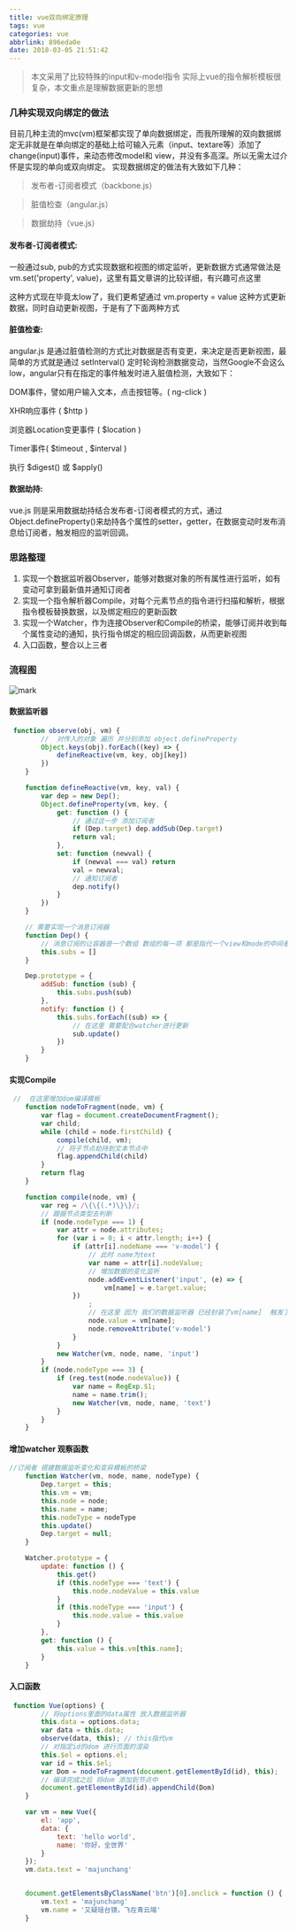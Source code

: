 ```yaml
---
title: vue双向绑定原理
tags: vue
categories: vue
abbrlink: 896eda0e
date: 2018-03-05 21:51:42
---
```

> 本文采用了比较特殊的input和v-model指令 实际上vue的指令解析模板很复杂，本文重点是理解数据更新的思想

### 几种实现双向绑定的做法
目前几种主流的mvc(vm)框架都实现了单向数据绑定，而我所理解的双向数据绑定无非就是在单向绑定的基础上给可输入元素（input、textare等）添加了change(input)事件，来动态修改model和 view，并没有多高深。所以无需太过介怀是实现的单向或双向绑定。
实现数据绑定的做法有大致如下几种：
> 发布者-订阅者模式（backbone.js）

> 脏值检查（angular.js）

> 数据劫持（vue.js）

#### 发布者-订阅者模式:
一般通过sub, pub的方式实现数据和视图的绑定监听，更新数据方式通常做法是 vm.set('property', value)，这里有篇文章讲的比较详细，有兴趣可点这里

这种方式现在毕竟太low了，我们更希望通过 vm.property = value 这种方式更新数据，同时自动更新视图，于是有了下面两种方式

#### 脏值检查:
angular.js 是通过脏值检测的方式比对数据是否有变更，来决定是否更新视图，最简单的方式就是通过 setInterval() 定时轮询检测数据变动，当然Google不会这么low，angular只有在指定的事件触发时进入脏值检测，大致如下：

DOM事件，譬如用户输入文本，点击按钮等。( ng-click )

XHR响应事件 ( $http )

浏览器Location变更事件 ( $location )

Timer事件( $timeout , $interval )

执行 $digest() 或 $apply()

#### 数据劫持:
vue.js 则是采用数据劫持结合发布者-订阅者模式的方式，通过Object.defineProperty()来劫持各个属性的setter，getter，在数据变动时发布消息给订阅者，触发相应的监听回调。

### 思路整理
1. 实现一个数据监听器Observer，能够对数据对象的所有属性进行监听，如有变动可拿到最新值并通知订阅者
2. 实现一个指令解析器Compile，对每个元素节点的指令进行扫描和解析，根据指令模板替换数据，以及绑定相应的更新函数
3. 实现一个Watcher，作为连接Observer和Compile的桥梁，能够订阅并收到每个属性变动的通知，执行指令绑定的相应回调函数，从而更新视图
4. 入口函数，整合以上三者


### 流程图
![mark](http://oneg19f80.bkt.clouddn.com/blog/20171222/164830111.png)


#### 数据监听器

```js
 function observe(obj, vm) {
        //  对传入的对象 遍历 并分别添加 object.defineProperty
        Object.keys(obj).forEach((key) => {
            defineReactive(vm, key, obj[key])
        })
    }

    function defineReactive(vm, key, val) {
        var dep = new Dep();
        Object.defineProperty(vm, key, {
            get: function () {
                // 通过这一步 添加订阅者
                if (Dep.target) dep.addSub(Dep.target)
                return val;
            },
            set: function (newval) {
                if (newval === val) return
                val = newval;
                // 通知订阅者
                dep.notify()
            }
        })
    }

    // 需要实现一个消息订阅器
    function Dep() {
        // 消息订阅的让容器是一个数组 数组的每一项 都是指代一个view和mode的中间者
        this.subs = []
    }

    Dep.prototype = {
        addSub: function (sub) {
            this.subs.push(sub)
        },
        notify: function () {
            this.subs.forEach((sub) => {
                // 在这里 需要配合watcher进行更新
                sub.update()
            })
        }
    }

```

#### 实现Compile


```js
 //  在这里增加dom编译模板
    function nodeToFragment(node, vm) {
        var flag = document.createDocumentFragment();
        var child;
        while (child = node.firstChild) {
            compile(child, vm);
            // 将子节点劫持到文本节点中
            flag.appendChild(child)
        }
        return flag
    }

    function compile(node, vm) {
        var reg = /\{\{(.*)\}\}/;
        // 跟据节点类型去判断
        if (node.nodeType === 1) {
            var attr = node.attributes;
            for (var i = 0; i < attr.length; i++) {
                if (attr[i].nodeName === 'v-model') {
                    // 此时 name为text
                    var name = attr[i].nodeValue;
                    // 增加数据的变化监听
                    node.addEventListener('input', (e) => {
                        vm[name] = e.target.value;
                })
                    ;
                    // 在这里 因为 我们的数据监听器 已经封装了vm[name]  触发了 getter方法 完成了数据的初始化
                    node.value = vm[name];
                    node.removeAttribute('v-model')
                }
            }
            new Watcher(vm, node, name, 'input')
        }
        if (node.nodeType === 3) {
            if (reg.test(node.nodeValue)) {
                var name = RegExp.$1;
                name = name.trim();
                new Watcher(vm, node, name, 'text')
            }
        }
    }

```

#### 增加watcher 观察函数

```js
//订阅者 搭建数据监听变化和变异模板的桥梁
    function Watcher(vm, node, name, nodeType) {
        Dep.target = this;
        this.vm = vm;
        this.node = node;
        this.name = name;
        this.nodeType = nodeType
        this.update()
        Dep.target = null;
    }

    Watcher.prototype = {
        update: function () {
            this.get()
            if (this.nodeType === 'text') {
                this.node.nodeValue = this.value
            }
            if (this.nodeType === 'input') {
                this.node.value = this.value
            }
        },
        get: function () {
            this.value = this.vm[this.name];
        }
    }

```

#### 入口函数

```js
 function Vue(options) {
        // 将options里面的data属性 放入数据监听器
        this.data = options.data;
        var data = this.data;
        observe(data, this); // this指代vm
        // 对指定id的dom 进行页面的渲染
        this.$el = options.el;
        var id = this.$el;
        var Dom = nodeToFragment(document.getElementById(id), this);
        // 编译完成之后 将dom 添加到节点中
        document.getElementById(id).appendChild(Dom)
    }

    var vm = new Vue({
        el: 'app',
        data: {
            text: 'hello world',
            name: '你好，全世界'
        }
    });
    vm.data.text = 'majunchang'


    document.getElementsByClassName('btn')[0].onclick = function () {
        vm.text = 'majunchang'
        vm.name = '又疑瑶台镜，飞在青云端'
    }
```


